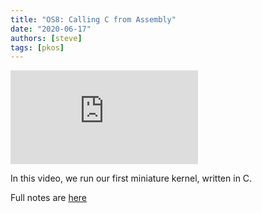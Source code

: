 ```yaml
---
title: "OS8: Calling C from Assembly"
date: "2020-06-17"
authors: [steve]
tags: [pkos]
---
```


<iframe className="youtube-video-player" src="https://www.youtube.com/embed/5RWjI83C47k" title="YouTube video player" frameBorder="0" allow="accelerometer; autoplay; clipboard-write; encrypted-media; gyroscope; picture-in-picture" allowFullScreen></iframe>

In this video, we run our first miniature kernel, written in C.

Full notes are [here](/docs/pkos/os8)
